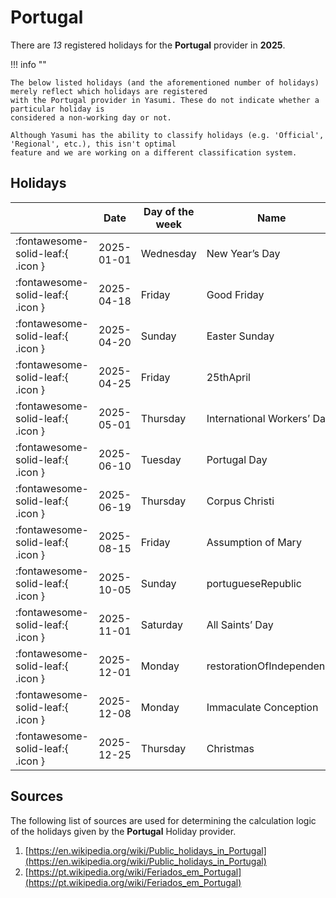 # Portugal

There are _13_ registered holidays for the **Portugal** provider in **2025**.

!!! info ""

    The below listed holidays (and the aforementioned number of holidays) merely reflect which holidays are registered
    with the Portugal provider in Yasumi. These do not indicate whether a particular holiday is
    considered a non-working day or not.

    Although Yasumi has the ability to classify holidays (e.g. 'Official', 'Regional', etc.), this isn't optimal
    feature and we are working on a different classification system.

## Holidays

|     | Date | Day of the week | Name |
| --- | ---- | --------------- | ---- |
| :fontawesome-solid-leaf:{ .icon } | 2025-01-01 | Wednesday | New Year’s Day |
| :fontawesome-solid-leaf:{ .icon } | 2025-04-18 | Friday | Good Friday |
| :fontawesome-solid-leaf:{ .icon } | 2025-04-20 | Sunday | Easter Sunday |
| :fontawesome-solid-leaf:{ .icon } | 2025-04-25 | Friday | 25thApril |
| :fontawesome-solid-leaf:{ .icon } | 2025-05-01 | Thursday | International Workers’ Day |
| :fontawesome-solid-leaf:{ .icon } | 2025-06-10 | Tuesday | Portugal Day |
| :fontawesome-solid-leaf:{ .icon } | 2025-06-19 | Thursday | Corpus Christi |
| :fontawesome-solid-leaf:{ .icon } | 2025-08-15 | Friday | Assumption of Mary |
| :fontawesome-solid-leaf:{ .icon } | 2025-10-05 | Sunday | portugueseRepublic |
| :fontawesome-solid-leaf:{ .icon } | 2025-11-01 | Saturday | All Saints’ Day |
| :fontawesome-solid-leaf:{ .icon } | 2025-12-01 | Monday | restorationOfIndependence |
| :fontawesome-solid-leaf:{ .icon } | 2025-12-08 | Monday | Immaculate Conception |
| :fontawesome-solid-leaf:{ .icon } | 2025-12-25 | Thursday | Christmas |

## Sources

The following list of sources are used for determining the calculation logic of
the holidays given by the **Portugal** Holiday provider.

1. [https://en.wikipedia.org/wiki/Public_holidays_in_Portugal](https://en.wikipedia.org/wiki/Public_holidays_in_Portugal)
1. [https://pt.wikipedia.org/wiki/Feriados_em_Portugal](https://pt.wikipedia.org/wiki/Feriados_em_Portugal)
